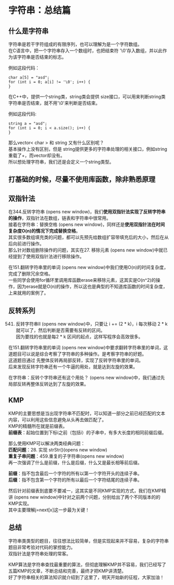 # 字符串：总结篇
## 什么是字符串
字符串是若干字符组成的有限序列，也可以理解为是一个字符数组。<br>
在C语言中，把一个字符串存入一个数组时，也把结束符 '\0'存入数组，并以此作为该字符串是否结束的标志。<br>

例如这段代码：<br>
```
char a[5] = "asd";
for (int i = 0; a[i] != '\0'; i++) {
}
```
在C++中，提供一个string类，string类会提供 size接口，可以用来判断string类字符串是否结束，就不用'\0'来判断是否结束。<br>

例如这段代码:<br>
```
string a = "asd";
for (int i = 0; i < a.size(); i++) {
}
```
那么vector< char > 和 string 又有什么区别呢？<br>
基本操作上没有区别，但是 string提供更多的字符串处理的相关接口，例如string 重载了+，而vector却没有。<br>
所以想处理字符串，我们还是会定义一个string类型。<br>

## 打基础的时候，尽量不使用库函数，除非熟悉原理

## 双指针法
在344.反转字符串 (opens new window)，我们**使用双指针法实现了反转字符串的操作**，双指针法在数组，链表和字符串中很常用。<br>
接着在字符串：替换空格 (opens new window)，同样还是**使用双指针法在时间复杂度O(n)的情况下完成替换空格**。<br>
其实很多数组填充类的问题，都可以先预先给数组扩容带填充后的大小，然后在从后向前进行操作。<br>
那么针对数组删除操作的问题，其实在27. 移除元素 (opens new window)中就已经提到了使用双指针法进行移除操作。<br>

在151.翻转字符串里的单词 (opens new window)中我们使用O(n)的时间复杂度，完成了删除冗余空格。<br>
一些同学会使用for循环里调用库函数erase来移除元素，这其实是O(n^2)的操作，因为erase就是O(n)的操作，所以这也是典型的不知道库函数的时间复杂度，上来就用的案例了。<br>

## 反转系列
541. 反转字符串II (opens new window)中，只要让 i += (2 * k)，i 每次移动 2 * k 就可以了，然后判断是否需要有反转的区间。<br>
因为要找的也就是每2 * k 区间的起点，这样写程序会高效很多。<br>

在151.翻转字符串里的单词 (opens new window)中要求翻转字符串里的单词，这道题目可以说是综合考察了字符串的多种操作。是考察字符串的好题。<br>
这道题目通过 先整体反转再局部反转，实现了反转字符串里的单词。<br>
后来发现反转字符串还有一个牛逼的用处，就是达到左旋的效果。<br>

在字符串：反转个字符串还有这个用处？ (opens new window)中，我们通过先局部反转再整体反转达到了左旋的效果。<br>

## KMP
KMP的主要思想是当出现字符串不匹配时，可以知道一部分之前已经匹配的文本内容，可以利用这些信息避免从头再去做匹配了。<br>
KMP的精髓所在就是前缀表。<br>
**前缀表**：起始位置到下标i之前（包括i）的子串中，有多大长度的相同前缀后缀。<br>

那么使用KMP可以解决两类经典问题：<br>
**匹配问题**：28. 实现 strStr()(opens new window)<br>
**重复子串问题**：459.重复的子字符串(opens new window)<br>
再一次强调了什么是前缀，什么是后缀，什么又是最长相等前后缀。<br>

**前缀**：指不包含最后一个字符的所有以第一个字符开头的连续子串。<br>
**后缀**：指不包含第一个字符的所有以最后一个字符结尾的连续子串。<br>

然后针对前缀表到底要不要减一，这其实是不同KMP实现的方式，我们在KMP精讲 (opens new window)中针对之前两个问题，分别给出了两个不同版本的的KMP实现。<br>
其中主要理解j=next[x]这一步最为关键！<br>

## 总结
字符串类类型的题目，往往想法比较简单，但是实现起来并不容易，复杂的字符串题目非常考验对代码的掌控能力。<br>
双指针法是字符串处理的常客。<br>

KMP算法是字符串查找最重要的算法，但彻底理解KMP并不容易，我们已经写了五篇KMP的文章，不断总结和完善，最终才把KMP讲清楚。<br>
好了字符串相关的算法知识就介绍到了这里了，明天开始新的征程，大家加油！<br>


